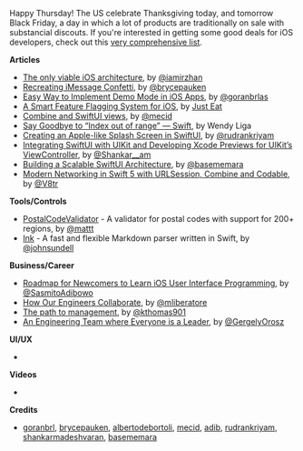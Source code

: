 Happy Thursday! The US celebrate Thanksgiving today, and tomorrow Black Friday, a day in which a lot of products are traditionally on sale with substancial discouts. If you're interested in getting some good deals for iOS developers, check out this [very comprehensive list](https://github.com/mRs-/Black-Friday-Deals).

**Articles**

* [The only viable iOS architecture](https://medium.com/flawless-app-stories/the-only-viable-ios-architecture-c42f7b4c845d), by [@iamirzhan](https://twitter.com/iamirzhan)
* [Recreating iMessage Confetti](https://bryce.co/recreating-imessage-confetti/), by [@brycepauken](https://twitter.com/brycepauken)
* [Easy Way to Implement Demo Mode in iOS Apps](https://infinum.com/the-capsized-eight/easy-way-to-implement-demo-mode-in-ios-apps), by [@goranbrlas](https://twitter.com/goranbrlas)
* [A Smart Feature Flagging System for iOS](https://tech.just-eat.com/2019/11/26/a-smart-feature-flagging-system-for-ios/), by [Just Eat](https://twitter.com/justeat_tech)
* [Combine and SwiftUI views](https://swiftwithmajid.com/2019/11/27/combine-and-swiftui-views/), by [@mecid](https://twitter.com/mecid)
* [Say Goodbye to “Index out of range” — Swift](https://medium.com/flawless-app-stories/say-goodbye-to-index-out-of-range-swift-eca7c4c7b6ca), by Wendy Liga
* [Creating an Apple-like Splash Screen in SwiftUI](https://medium.com/better-programming/creating-an-apple-like-splash-screen-in-swiftui-fdeb36b47e81), by [@rudrankriyam](https://twitter.com/rudrankriyam)
* [Integrating SwiftUI with UIKit and Developing Xcode Previews for UIKit’s ViewController](https://medium.com/swlh/integrating-swiftui-with-uikit-and-developing-xcode-previews-for-uikits-viewcontroller-39941aaf2392), by [@Shankar__am](https://twitter.com/Shankar__am)
* [Building a Scalable SwiftUI Architecture](https://basememara.com/building-scalable-swiftui-architecture-app/), by [@basememara](https://twitter.com/basememara)
* [Modern Networking in Swift 5 with URLSession, Combine and Codable](https://www.vadimbulavin.com/modern-networking-in-swift-5-with-urlsession-combine-framework-and-codable/), by [@V8tr](https://twitter.com/V8tr)

**Tools/Controls**

* [PostalCodeValidator](https://github.com/FormatterKit/PostalCodeValidator) - A validator for postal codes with support for 200+ regions, by [@mattt](https://twitter.com/mattt)
* [Ink](https://github.com/JohnSundell/Ink) - A fast and flexible Markdown parser written in Swift, by [@johnsundell](https://twitter.com/johnsundell)

**Business/Career**

* [Roadmap for Newcomers to Learn iOS User Interface Programming](https://cutecoder.org/programming/newbie-learn-ios-user-interface-programming/), by [@SasmitoAdibowo](https://twitter.com/SasmitoAdibowo)
* [How Our Engineers Collaborate](https://lickability.com/blog/how-our-engineers-collaborate/), by [@mliberatore](https://twitter.com/mliberatore)
* [The path to management](https://increment.com/teams/the-path-to-management/), by [@kthomas901](https://twitter.com/kthomas901)
* [An Engineering Team where Everyone is a Leader](https://blog.pragmaticengineer.com/a-team-where-everyone-is-a-leader/), by [@GergelyOrosz](http://twitter.com/GergelyOrosz)

**UI/UX**

* 

**Videos**

*

**Credits**

* [goranbrl](https://github.com/goranbrl), [brycepauken](https://github.com/brycepauken), [albertodebortoli](https://github.com/albertodebortoli), [mecid](https://github.com/mecid), [adib](https://github.com/adib), [rudrankriyam](https://github.com/rudrankriyam), [shankarmadeshvaran](https://github.com/shankarmadeshvaran), [basememara](https://github.com/basememara)
